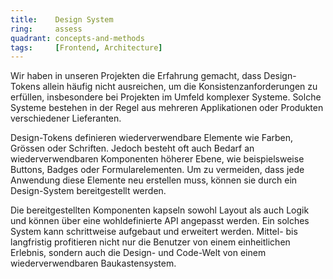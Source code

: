 ```yaml
---
title:    Design System
ring:     assess  
quadrant: concepts-and-methods
tags:     [Frontend, Architecture]
---
```


Wir haben in unseren Projekten die Erfahrung gemacht, dass Design-Tokens allein häufig nicht ausreichen, um die
Konsistenzanforderungen zu erfüllen, insbesondere bei Projekten im Umfeld komplexer Systeme. Solche Systeme bestehen in
der Regel aus mehreren Applikationen oder Produkten verschiedener Lieferanten.

Design-Tokens definieren wiederverwendbare Elemente wie Farben, Grössen oder Schriften. Jedoch besteht oft auch
Bedarf an wiederverwendbaren Komponenten höherer Ebene, wie beispielsweise Buttons, Badges oder Formularelementen.
Um zu vermeiden, dass jede Anwendung diese Elemente neu erstellen muss, können sie durch ein Design-System bereitgestellt werden.

Die bereitgestellten Komponenten kapseln sowohl Layout als auch Logik und können über eine wohldefinierte API
angepasst werden. Ein solches System kann schrittweise aufgebaut und erweitert werden. Mittel- bis langfristig
profitieren nicht nur die Benutzer von einem einheitlichen Erlebnis, sondern auch die Design- und Code-Welt von einem
wiederverwendbaren Baukastensystem.
